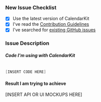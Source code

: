 <!-- Thanks for helping _CalendarKit_! Before you submit your issue, please make sure to check the following boxes by putting an x in the [ ] (don't: [x ], [ x], do: [x]) -->

### New Issue Checklist

- [x] Use the latest version of CalendarKit
- [x] I've read the [Contribution Guidelines](https://github.com/richardtop/CalendarKit/blob/master/CONTRIBUTING.md)
- [x] I've searched for [existing GitHub issues](https://github.com/richardtop/CalendarKit/issues)

### Issue Description
<!-- Describe your issue, attach screenshots / videos if needed. -->

##### Code I'm using with CalendarKit
<!-- Please, add all the relevant code you're using to interact with CalendarKit.
For each code snippet use separate fenced code blocks.
Read more about syntax highlighting at https://help.github.com/articles/creating-and-highlighting-code-blocks/ -->

```Swift

[INSERT CODE HERE]

```

#### Result I am trying to achieve
<!-- If you have a UI Mockup of what you're trying to achieve, please, paste it here (Optional) -->
[INSERT API OR UI MOCKUPS HERE]
